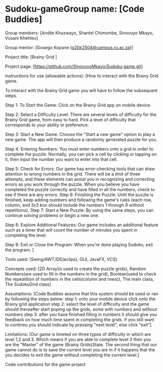 # Sudoku-gameGroup name: [Code Buddies]

Group members: [Andile Khuzwayo, Shantel Chimombe, Sinovuyo Mkayo, Vusani Khehleu]

Group mentor: [Gosego Kopane (g20k2504@campus.ru.ac.za)]

Project title: [Brainy Grid ]

Project page: [https://github.com/SinovuyoMkayo/Sudoku-game.git]

Instructions for use (allowable actions): [How to interact with the Brainy Grid game.

To interact with the Brainy Grid game you will have to follow the subsequent steps.

Step 1: To Start the Game: Click on the Brainy Grid app on mobile device.

Step 2: Select a Difficulty Level: There are several levels of difficulty for the Brainy Grid game, from easy to hard. Pick a level of difficulty that corresponds to your ability or preference.

Step 3: Start a New Game: Choose the "Start a new game" option to play a new game. The app will then produce a randomly generated puzzle for you.

Step 4: Entering Numbers: You must enter numbers onto a grid in order to complete the puzzle. Normally, you can pick a cell by clicking or tapping on it, then input the number you want to enter into that cell.

Step 5: Check for Errors: Our game has error-checking tools that can draw attention to wrong numbers in the grid. There will be a limit of three attempts, and these elements can assist you in recognizing and correcting errors as you work through the puzzle. When you believe you have completed the puzzle correctly and have filled in all the numbers, check to see if there are any errors.
Step 6: Finishing the Puzzle: Until the puzzle is finished, keep adding numbers and following the game's rules (each row, column, and 3x3 box should include the numbers 1 through 9 without repetitions).
Step 7: Start a New Puzzle: By using the same steps, you can continue solving problems or begin a new one.

Step 8: Explore Additional Features: Our game includes an additional feature such as a timer that will count the number of minutes you spent in completing the level.

Step 9: Exit or Close the Program: When you're done playing Sudoku, exit the program.
]

Tools used: [Swing/AWT,IDE(eclips), GUI, JavaFX, VCS]

Concepts used: [2D Array(is used to create the puzzle grids), Random Numbers(are used to fill in the numbers in the grid), Boolean(used to check the repeatition of numbers in the cells(column and rows)), The main class, The SudokuGrid class]

Assumptions: [Code Buddies assume that this system should be used or ran by following the steps below:
step 1: onto your mobile device click onto the Brainy grid application
step 2: select the level of difficulty and the game should thereafter start poping up the grids, some with numbers and without numbers
step 3: after you have finished filling in numbers it should give you feedback on how much time spent in completing the grids. if you still want to contineu you should indicate by pressing "next level", else click "exit"]

Limitations: [Our game is limeted on three types of difficulty in which are level 1,2 and 3. Which means if you are able to complete level 3 then you are the "Master" of the game (Brainy Grids)State. The second thing that our game cannot do is to save the current level you are in if it happens that the you decides to exit the game without completing the current level.]


Code contributions for the game project
